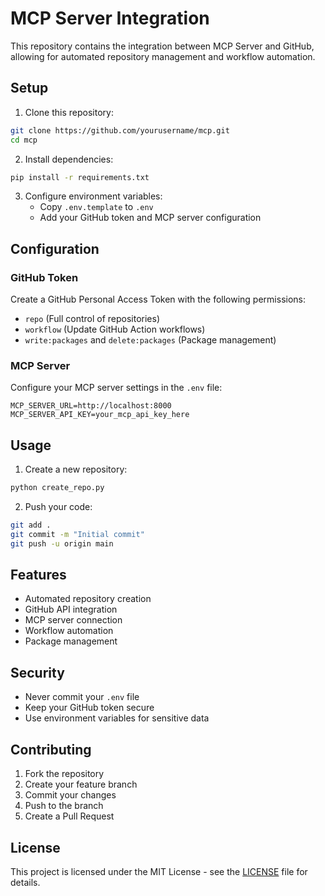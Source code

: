 # MCP Server Integration

This repository contains the integration between MCP Server and GitHub, allowing for automated repository management and workflow automation.

## Setup

1. Clone this repository:
```bash
git clone https://github.com/yourusername/mcp.git
cd mcp
```

2. Install dependencies:
```bash
pip install -r requirements.txt
```

3. Configure environment variables:
   - Copy `.env.template` to `.env`
   - Add your GitHub token and MCP server configuration

## Configuration

### GitHub Token
Create a GitHub Personal Access Token with the following permissions:
- `repo` (Full control of repositories)
- `workflow` (Update GitHub Action workflows)
- `write:packages` and `delete:packages` (Package management)

### MCP Server
Configure your MCP server settings in the `.env` file:
```
MCP_SERVER_URL=http://localhost:8000
MCP_SERVER_API_KEY=your_mcp_api_key_here
```

## Usage

1. Create a new repository:
```bash
python create_repo.py
```

2. Push your code:
```bash
git add .
git commit -m "Initial commit"
git push -u origin main
```

## Features

- Automated repository creation
- GitHub API integration
- MCP server connection
- Workflow automation
- Package management

## Security

- Never commit your `.env` file
- Keep your GitHub token secure
- Use environment variables for sensitive data

## Contributing

1. Fork the repository
2. Create your feature branch
3. Commit your changes
4. Push to the branch
5. Create a Pull Request

## License

This project is licensed under the MIT License - see the [LICENSE](LICENSE) file for details. 
